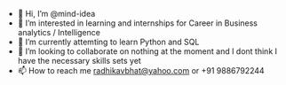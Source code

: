 - 👋 Hi, I’m @mind-idea
- 👀 I’m interested in learning and internships for Career in Business analytics / Intelligence
- 🌱 I’m currently attemting to learn Python and SQL
- 💞️ I’m looking to collaborate on nothing at the moment and I dont think I have the necessary skills sets yet
- 📫 How to reach me radhikavbhat@yahoo.com or +91 9886792244

<!---
mind-idea/mind-idea is a ✨ special ✨ repository because its `README.md` (this file) appears on your GitHub profile.
You can click the Preview link to take a look at your changes.
--->

